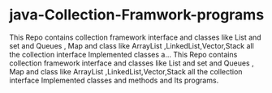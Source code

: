 # java-Collection-Framwork-programs
This Repo contains collection framework interface and classes like List and set and Queues , Map and class like ArrayList ,LinkedList,Vector,Stack all the collection interface Implemented classes a…
This Repo contains collection framework interface and classes like List and set and Queues , Map and class like ArrayList ,LinkedList,Vector,Stack all the collection interface Implemented classes and methods and Its programs.
